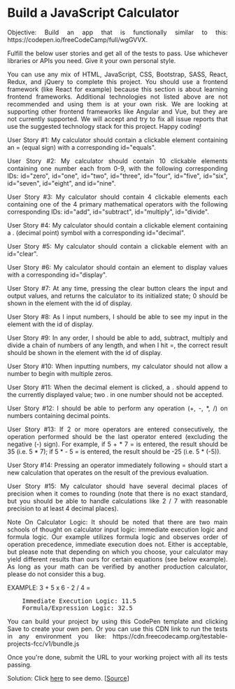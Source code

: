 <h1>Build a JavaScript Calculator</h1>

<p align="justify">Objective: Build an app that is functionally similar to this: https://codepen.io/freeCodeCamp/full/wgGVVX.</p>

<p align="justify">Fulfill the below user stories and get all of the tests to pass. Use whichever libraries or APIs you need. Give it your own personal style.</p>

<p align="justify">You can use any mix of HTML, JavaScript, CSS, Bootstrap, SASS, React, Redux, and jQuery to complete this project. You should use a frontend framework (like React for example) because this section is about learning frontend frameworks. Additional technologies not listed above are not recommended and using them is at your own risk. We are looking at supporting other frontend frameworks like Angular and Vue, but they are not currently supported. We will accept and try to fix all issue reports that use the suggested technology stack for this project. Happy coding!</p>

<p align="justify">User Story #1: My calculator should contain a clickable element containing an = (equal sign) with a corresponding id="equals".</p>

<p align="justify">User Story #2: My calculator should contain 10 clickable elements containing one number each from 0-9, with the following corresponding IDs: id="zero", id="one", id="two", id="three", id="four", id="five", id="six", id="seven", id="eight", and id="nine".</p>

<p align="justify">User Story #3: My calculator should contain 4 clickable elements each containing one of the 4 primary mathematical operators with the following corresponding IDs: id="add", id="subtract", id="multiply", id="divide".</p>

<p align="justify">User Story #4: My calculator should contain a clickable element containing a . (decimal point) symbol with a corresponding id="decimal".</p>

<p align="justify">User Story #5: My calculator should contain a clickable element with an id="clear".</p>

<p align="justify">User Story #6: My calculator should contain an element to display values with a corresponding id="display".</p>

<p align="justify">User Story #7: At any time, pressing the clear button clears the input and output values, and returns the calculator to its initialized state; 0 should be shown in the element with the id of display.</p>

<p align="justify">User Story #8: As I input numbers, I should be able to see my input in the element with the id of display.</p>

<p align="justify">User Story #9: In any order, I should be able to add, subtract, multiply and divide a chain of numbers of any length, and when I hit =, the correct result should be shown in the element with the id of display.</p>

<p align="justify">User Story #10: When inputting numbers, my calculator should not allow a number to begin with multiple zeros.</p>

<p align="justify">User Story #11: When the decimal element is clicked, a . should append to the currently displayed value; two . in one number should not be accepted.</p>

<p align="justify">User Story #12: I should be able to perform any operation (+, -, *, /) on numbers containing decimal points.</p>

<p align="justify">User Story #13: If 2 or more operators are entered consecutively, the operation performed should be the last operator entered (excluding the negative (-) sign). For example, if 5 + * 7 = is entered, the result should be 35 (i.e. 5 * 7); if 5 * - 5 = is entered, the result should be -25 (i.e. 5 * (-5)).</p>

<p align="justify">User Story #14: Pressing an operator immediately following = should start a new calculation that operates on the result of the previous evaluation.</p>

<p align="justify">User Story #15: My calculator should have several decimal places of precision when it comes to rounding (note that there is no exact standard, but you should be able to handle calculations like 2 / 7 with reasonable precision to at least 4 decimal places).</p>

<p align="justify">Note On Calculator Logic: It should be noted that there are two main schools of thought on calculator input logic: immediate execution logic and formula logic. Our example utilizes formula logic and observes order of operation precedence, immediate execution does not. Either is acceptable, but please note that depending on which you choose, your calculator may yield different results than ours for certain equations (see below example). As long as your math can be verified by another production calculator, please do not consider this a bug.</p>

<p align="justify">EXAMPLE: 3 + 5 x 6 - 2 / 4 =
<pre>
    Immediate Execution Logic: 11.5
    Formula/Expression Logic: 32.5
</pre>
<p align="justify">You can build your project by using this CodePen template and clicking Save to create your own pen. Or you can use this CDN link to run the tests in any environment you like: https://cdn.freecodecamp.org/testable-projects-fcc/v1/bundle.js</p>

<p align="justify">Once you're done, submit the URL to your working project with all its tests passing.</p>

<p align="justify">Solution: Click <a href="https://codepen.io/cwchan0212/pen/Barardz" target="_blank">here</a> to see demo. [<a href="https://github.com/cwchan0212/calculator2">Source</a>]</p>
